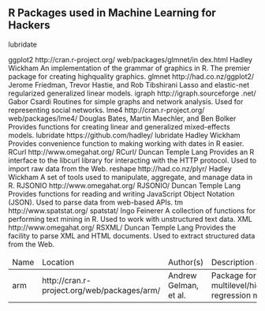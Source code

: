R Packages used in Machine Learning for Hackers
-------------------

lubridate

<table>
<thead><td>Name </td><td>Location </td><td>Author(s)</td><td> Description and use</td></thead>
<tr><td>arm</td><td> http://cran.r-project.org/web/packages/arm/</td><td>
Andrew Gelman, et al.</td><td> Package for doing multilevel/hierarchical regression
models.</td></tr>
ggplot2 http://cran.r-project.org/
web/packages/glmnet/in
dex.html
Hadley Wickham An implementation of the grammar of graphics
in R. The premier package for creating highquality
graphics.
glmnet http://had.co.nz/ggplot2/ Jerome Friedman, Trevor
Hastie, and Rob Tibshirani
Lasso and elastic-net regularized generalized
linear models.
igraph http://igraph.sourceforge
.net/
Gabor Csardi Routines for simple graphs and network analysis.
Used for representing social networks.
lme4 http://cran.r-project.org/
web/packages/lme4/
Douglas Bates, Martin
Maechler, and Ben Bolker
Provides functions for creating linear and generalized
mixed-effects models.
lubridate https://github.com/hadley/
lubridate
Hadley Wickham Provides convenience function to making
working with dates in R easier.
RCurl http://www.omegahat.org/
RCurl/
Duncan Temple Lang Provides an R interface to the libcurl library
for interacting with the HTTP protocol. Used
to import raw data from the Web.
reshape http://had.co.nz/plyr/ Hadley Wickham A set of tools used to manipulate, aggregate,
and manage data in R.
RJSONIO http://www.omegahat.org/
RJSONIO/
Duncan Temple Lang Provides functions for reading and writing
JavaScript Object Notation (JSON). Used to
parse data from web-based APIs.
tm http://www.spatstat.org/
spatstat/
Ingo Feinerer A collection of functions for performing text
mining in R. Used to work with unstructured
text data.
XML http://www.omegahat.org/
RSXML/
Duncan Temple Lang Provides the facility to parse XML and HTML
documents. Used to extract structured data
from the Web.
</table>
